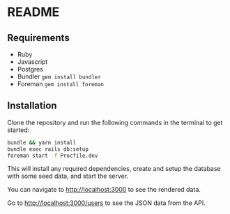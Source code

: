 # README

## Requirements
- Ruby
- Javascript
- Postgres
- Bundler `gem install bundler`
- Foreman `gem install foreman`

## Installation

Clone the repository and run the following commands in the terminal to get started:

```sh
bundle && yarn install
bundle exec rails db:setup
foreman start -f Procfile.dev
```

This will install any required dependencies, create and setup the database with some seed data, and start the server.

You can navigate to [http://localhost:3000](http://localhost:3000) to see the rendered data.

Go to [http://localhost:3000/users](http://localhost:3000/users) to see the JSON data from the API. 
